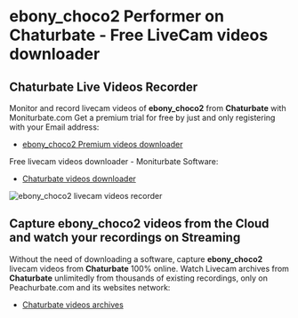 # ebony_choco2 Performer on Chaturbate - Free LiveCam videos downloader

## Chaturbate Live Videos Recorder

Monitor and record livecam videos of **ebony_choco2** from **Chaturbate** with Moniturbate.com
Get a premium trial for free by just and only registering with your Email address:
* [ebony_choco2 Premium videos downloader](https://moniturbate.com/request-demo-licence-key.html)

Free livecam videos downloader - Moniturbate Software:
* [Chaturbate videos downloader](https://moniturbate.com/moniturbate-download-software.html)

![ebony_choco2 livecam videos recorder](https://peachurnet.com/templates/moniturbate-software.png)


## Capture ebony_choco2 videos from the Cloud and watch your recordings on Streaming

Without the need of downloading a software, capture **ebony_choco2** livecam videos from **Chaturbate** 100% online.
Watch Livecam archives from **Chaturbate** unlimitedly from thousands of existing recordings, only on Peachurbate.com and its websites network:
* [Chaturbate videos archives](https://peachurnet.com/)
